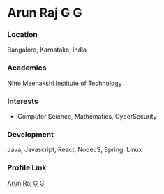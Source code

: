 # Arun Raj G G

### Location

Bangalore, Karnataka, India

### Academics

Nitte Meenakshi Institute of Technology

### Interests

- Computer Science, Mathematics, CyberSecurity

### Development

Java, Javascript, React, NodeJS, Spring, Linux

### Profile Link

[Arun Raj G G](https://github.com/arunraj3)
